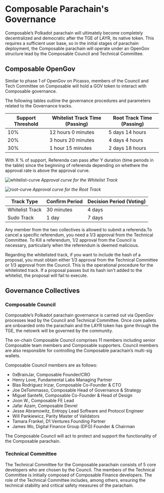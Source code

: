 # Composable Parachain's Governance

Composable’s Polkadot parachain will ultimately become completely decentralized and democratic after the TGE of LAYR, its native token. This requires a sufficient user base, so in the initial stages of parachain deployment, the Composable parachain will operate under an OpenGov structure lead by the Composable Council and Technical Committee. 

## Composable OpenGov

Similar to phase 1 of OpenGov on Picasso, members of the Council and Tech Committee on Composable will hold a GOV token to interact with Composable governance.

The following tables outline the governance procedures and parameters related to the Governance tracks.

| Support Threshold | Whitelist Track Time (Passing) | Root Track Time (Passing) |
|-------------------|--------------------------|----------------------|
| 10%               | 12 hours 0 minutes       | 5 days 14 hours      |
| 20%               | 3 hours 20 minutes       | 4 days 4 hours       |
| 30%               | 1 hour 15 minutes        | 2 days 18 hours      |

With X % of support, Referenda can pass after Y duration (time periods in the table) since the beginning of referenda depending on whethere the approval rate is above the approval curve.

![whitelist-curve](../whitelist-track.png)
*Approval curve for the Whitelist Track*

![root-curve](../root-track.png)
*Approval curve for the Root Track*


| Track Type            | Confirm Period    | Decision Period (Voting) |
|-----------------------|-------------------|--------------------------|
| Whitelist Track       | 30 minutes        | 4 days                   |
| Sudo Track            | 1 day             | 7 days                   |


Any member from the two collectives is allowed to submit a referenda.To cancel a specific referendum, you need a 1/3 approval from the Technical Committee. To Kill a referendum, 1/2 approval from the Council is necessary, particularly when the referendum is deemed malicious.

Regarding the whitelisted track, if you want to include the hash of a proposal, you must obtain either 1/3 approval from the Technical Committee or 1/3 approval from the Council. This is the operational procedure for the whitelisted track. If a proposal passes but its hash isn't added to the whitelist, the proposal will fail to execute.
## Governance Collectives
### Composable Council

Composable’s Polkadot parachain governance is carried out via OpenGov processes lead by the Council and Technical Committee. Once core pallets are onboarded onto the parachain and the LAYR token has gone through the TGE, the netowrk will be governed by the community. 

The on-chain Composable Council comprises 11 members including senior Composable team members and Composable supporters. Council members are also responsible for controlling the Composable parachain’s multi-sig wallets.

Composable Council members are as follows:
- 0xBrainJar, Composable Founder/CRO
- Henry Love, Fundamental Labs Managing Partner
- Blas Rodriguez Irizar, Composable Co-Founder & CTO
- Joe DeTommasso, Composable Head of Governance & Strategy
- Miguel Santefé, Composable Co-Founder & Head of Design
- Joon W., Composable FE Lead
- Jafar Azam, Composable Devrel
- Jesse Abramowitz, Entropy Lead Software and Protocol Engineer
- Will Pankiewicz, Parity Master of Validators
- Tamara Frankel, D1 Ventures Founding Partner
- James Wo, Digital Finance Group (DFG) Founder & Chairman

The Composable Council will act to protect and support the functionality of the Composable parachain. 

### Technical Committee

The Technical Committee for the Composable parachain consists of 5 core developers who are chosen by the Council. The members of the Technical Committee is initially composed of Composable Finance developers. The role of the Technical Committee includes, among others, ensuring the technical stability and critical safety measures of the parachain. 
